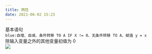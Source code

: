 ```yaml
---
title: 两性
date: 2021-06-02 15:23
---
```

基本语句   
`blue:自增、自减、条件转移 TO A IF X != 0、无条件转移 TO A、赋值 y = x`    
除输入变量之外的其他变量初值为 0  
![](./_image/2021-06-02/2021-06-02-15-37-32@2x.png)